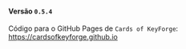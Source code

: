 #### Versão `0.5.4`

Código para o GitHub Pages de `Cards of KeyForge`: https://cardsofkeyforge.github.io
